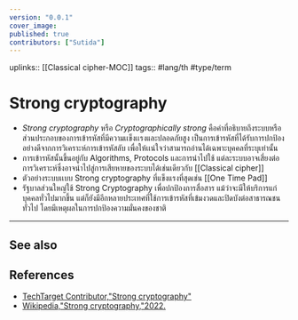 ```yaml
---
version: "0.0.1"
cover_image:
published: true
contributors: ["Sutida"]
---
```

uplinks:: [[Classical cipher-MOC]]
tags:: #lang/th #type/term 

# Strong cryptography
- *Strong cryptography* หรือ *Cryptographically strong* คือคำที่อธิบายถึงระบบหรือส่วนประกอบของการเข้ารหัสที่มีความเเข็งเเรงและปลอดภัยสูง เป็นการเข้ารหัสที่ได้รับการปกป้องอย่างดีจากการวิเคราะห์การเข้ารหัสลับ เพื่อให้เเน่ใจว่าสามารถอ่านได้เฉพาะบุคคลที่ระบุเท่านั้น
- การเข้ารหัสนั้นขึ้นอยู่กับ Algorithms, Protocols และการนำไปใช้ แต่ละระบบอาจเสี่ยงต่อการวิเคราะห์ซึ่งอาจนำไปสู่การเสียหายของระบบได้เช่นเดียวกับ [[Classical cipher]]
- ตัวอย่างระบบเเบบ Strong cryptography ที่แข็งแรงที่สุดเช่น [[One Time Pad]]
- รัฐบาลส่วนใหญ่ใช้ Strong Cryptography เพื่อปกป้องการสื่อสาร แม้ว่าจะมีให้บริการแก่บุคคลทั่วไปมากขึ้น แต่ก็ยังมีอีกหลายประเทศที่ใช้การเข้ารหัสที่เข้มงวดและปิดบังต่อสาธารณชนทั่วไป โดยมีเหตุผลในการปกป้องความมั่นคงของชาติ
---
## See also

## References
-   [TechTarget Contributor,"Strong cryptography"](https://www.techtarget.com/searchsecurity/definition/strong-cryptography)
-   [Wikipedia,"Strong cryptography,"2022.](https://en.wikipedia.org/wiki/Strong_cryptography)




